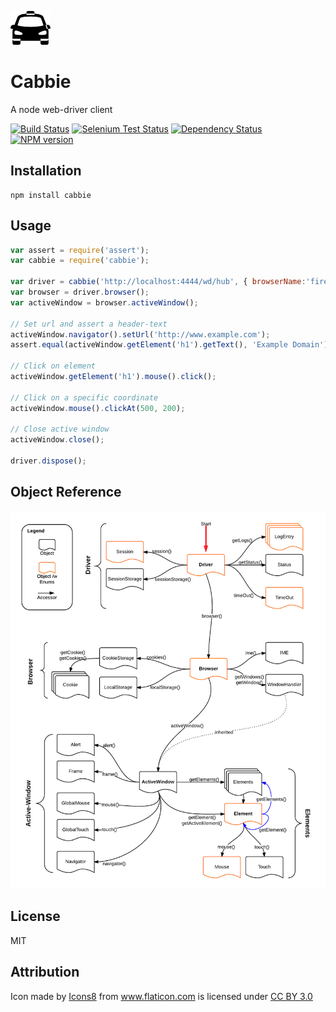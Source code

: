 ![Cabbie](logo.png)

# Cabbie

A node web-driver client

[![Build Status](https://img.shields.io/travis/ForbesLindesay/cabbie/master.svg)](https://travis-ci.org/ForbesLindesay/cabbie)
[![Selenium Test Status](https://saucelabs.com/buildstatus/cabbie)](https://saucelabs.com/u/cabbie)
[![Dependency Status](https://img.shields.io/gemnasium/ForbesLindesay/cabbie.svg)](https://gemnasium.com/ForbesLindesay/cabbie)
[![NPM version](https://img.shields.io/npm/v/cabbie.svg)](http://badge.fury.io/js/cabbie)

## Installation

    npm install cabbie

## Usage

```js
var assert = require('assert');
var cabbie = require('cabbie');

var driver = cabbie('http://localhost:4444/wd/hub', { browserName:'firefox' }, { mode: cabbie.Browser.MODE_SYNC });
var browser = driver.browser();
var activeWindow = browser.activeWindow();

// Set url and assert a header-text
activeWindow.navigator().setUrl('http://www.example.com');
assert.equal(activeWindow.getElement('h1').getText(), 'Example Domain');

// Click on element
activeWindow.getElement('h1').mouse().click();

// Click on a specific coordinate
activeWindow.mouse().clickAt(500, 200);

// Close active window
activeWindow.close();

driver.dispose();
```

## Object Reference

![Object Reference](objectReference.png)


## License

  MIT


## Attribution
<div>Icon made by <a href="http://www.icons8.com" title="Icons8">Icons8</a> from <a href="http://www.flaticon.com" title="Flaticon">www.flaticon.com</a> is licensed under <a href="http://creativecommons.org/licenses/by/3.0/" title="Creative Commons BY 3.0">CC BY 3.0</a></div>